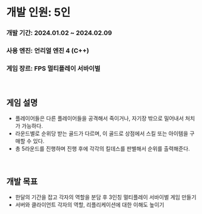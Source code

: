 <h1>개발 인원: 5인</h1>
<h3>개발 기간: 2024.01.02 ~ 2024.02.09</h3>
<h3>사용 엔진: 언리얼 엔진 4 (C++)</h3>
<h3>게임 장르: FPS 멀티플레이 서바이벌</h3>

<br>

<h2>게임 설명</h2>
<ul>
  <li>플레이어들은 다른 플레이어들을 공격해서 죽이거나, 자기장 밖으로 밀어내서 처치가 가능하다.</li>
  <li>라운드별로 순위당 받는 골드가 다르며, 이 골드로 상점에서 스킬 또는 아이템을 구매할 수 있다.</li>
  <li>총 5라운드를 진행하며 진행 후에 각각의 킬데스를 판별해서 순위를 출력해준다.</li>
</ul>

<br>

<h2>개발 목표</h2>
<ul>
  <li>한달의 기간을 잡고 각자의 역할을 분담 후 3인칭 멀티플레이 서바이벌 게임 만들기</li>
  <li>서버와 클라이언트 각자의 역할, 리플리케이션에 대한 이해도 높이기</li>
</ul>

